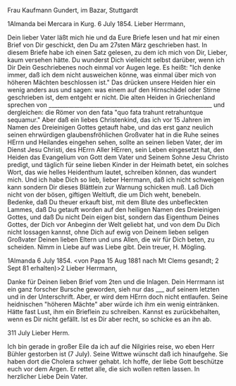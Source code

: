 Frau Kaufmann Gundert, im Bazar, Stuttgardt

 1Almanda bei Mercara in Kurg. 6 July 1854.
Lieber Herrmann,

Dein lieber Vater läßt mich hie und da Eure Briefe lesen und hat mir einen Brief von Dir geschickt, den Du am 27sten März geschrieben hast. In diesem Briefe habe ich einen Satz gelesen, zu dem ich mich von Dir, Lieber, kaum versehen hätte. Du wunderst Dich vielleicht selbst darüber, wenn ich Dir Dein Geschriebenes noch einmal vor Augen lege. Es heißt: "Ich denke immer, daß ich dem nicht ausweichen könne, was einmal über mich von höheren Mächten beschlossen ist." Das drücken unsere Heiden hier ein wenig anders aus und sagen: was einem auf den Hirnschädel oder Stirne geschrieben ist, dem entgeht er nicht. Die alten Heiden in Griechenland sprechen von __________________________________________________________ und dergleichen: die Römer von den fata "quo fata trahunt retrahuntque sequamur." Aber daß ein liebes Christenkind, das ich vor 15 Jahren im Namen des Dreieinigen Gottes getauft habe, und das erst ganz neulich seinen ehrwürdigen glaubensfröhlichen Großvater hat in die Ruhe seines HErrn und Heilandes eingehen sehen, sollte an seinen lieben Vater, der im Dienst Jesu Christi, des HErrn Aller HErren, sein Leben eingesetzt hat, den Heiden das Evangelium von Gott dem Vater und Seinem Sohne Jesu Christo predigt, und täglich für seine lieben Kinder in der Heimath betet, ein solches Wort, das wie helles Heidenthum lautet, schreiben können, das wundert mich. Und ich habe Dich so lieb, lieber Herrmann, daß ich nicht schweigen kann sondern Dir dieses Blättlein zur Warnung schicken muß. Laß Dich nicht von der bösen, giftigen Weltluft, die um Dich weht, benebeln. Bedenke, daß Du theuer erkauft bist, mit dem Blute des unbefleckten Lammes, daß Du getauft worden auf den heiligen Namen des Dreieinigen Gottes, und daß Du nicht Dein eigen bist, sondern das Eigenthum Deines Gottes, der Dich vor Anbeginn der Welt geliebt hat, und von dem Du Dich nicht lossagen kannst, ohne Dich auf ewig von Deinem lieben seligen Großvater Deinen lieben Eltern und uns Allen, die wir für Dich beten, zu scheiden.
Nimm in Liebe auf was Liebe gibt.
 Dein treuer,
 H. Mögling.



 1Almanda 6 July 1854.
 <von Papa 15 Aug 1881 nach Mt Clems gesandt; 2 Sept 81 erhalten)>2 
Lieber Herrmann,

Danke für Deinen lieben Brief vom 2ten und die Inlagen. Dein Herrmann ist ein ganz forscher Bursche geworden, sieh nur das ___ auf seinem letzten und in der Unterschrift. Aber, er wird dem HErrn doch nicht entlaufen. Seine heidnischen "höheren Mächte" aber würde ich ihm ein wenig eintränken. Hätte fast Lust, ihm ein Brieflein zu schreiben. Kannst es zurückbehalten, wenn es Dir nicht gefällt. Ist es Dir aber recht, so schicke es an ihn ab. 


 311 July
Lieber Herm.

Ich bin gerade in großer Eile da ich auf die Nilgiries reise, wo eben Herr Bühler gestorben ist (7 July). Seine Wittwe wünscht daß ich hinaufgehe. Sie haben dort die Cholera schwer gehabt. Ich hoffe, der liebe Gott beschütze euch vor dem Argen. Er rettet alle, die sich wollen retten lassen. In herzlicher Liebe
 Dein Vater.
